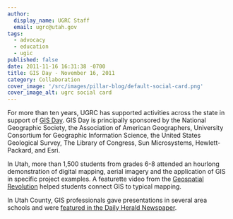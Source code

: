 ```yaml
---
author:
  display_name: UGRC Staff
  email: ugrc@utah.gov
tags:
  - advocacy
  - education
  - ugic
published: false
date: 2011-11-16 16:31:38 -0700
title: GIS Day - November 16, 2011
category: Collaboration
cover_image: '/src/images/pillar-blog/default-social-card.png'
cover_image_alt: ugrc social card
---
```


<p>For more than ten years, UGRC has supported activities across the state in support of <a href="https://gisday.com/">GIS Day</a>.  GIS Day is principally sponsored by the National Geographic Society, the Association of American Geographers, University Consortium for Geographic Information Science, the United States Geological Survey, The Library of Congress, Sun Microsystems, Hewlett-Packard, and Esri.</p>
<p>In Utah, more than 1,500 students from grades 6-8 attended an hourlong demonstration of digital mapping, aerial imagery and the application of GIS in specific project examples.  A featurette video from the <a href="https://www.youtube.com/watch?v=uQ-OXgpF-wM&amp;feature=BFa&amp;list=SPB536E2CAE9CD2EE1&amp;lf=list_related">Geospatial Revolution</a> helped students connect GIS to typical mapping.</p>
<p>In Utah County, GIS professionals gave presentations in several area schools and were <a href="http://www.heraldextra.com/news/local/education/precollegiate/professional-volunteers-teach-students-gis-technology/article_02a78241-fef7-5e9a-bd4f-0b9d5f85d655.html">featured in the Daily Herald Newspaper</a>.</p>
